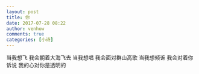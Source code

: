 ```yaml
---
layout: post
title: 你
date: 2017-07-28 08:22
author: venhow
comments: true
categories: [小诗]
---
```

当我想飞
我会朝着大海飞去
当我想唱
我会面对群山高歌
当我想倾诉
我会对着你诉说
我的心对你是透明的
